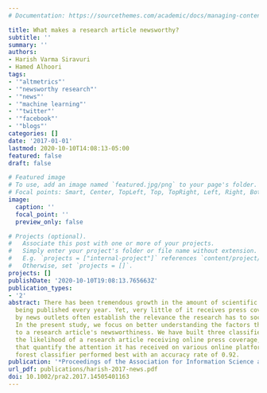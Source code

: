 ```yaml
---
# Documentation: https://sourcethemes.com/academic/docs/managing-content/

title: What makes a research article newsworthy?
subtitle: ''
summary: ''
authors:
- Harish Varma Siravuri
- Hamed Alhoori
tags:
- '"altmetrics"'
- '"newsworthy research"'
- '"news"'
- '"machine learning"'
- '"twitter"'
- '"facebook"'
- '"blogs"'
categories: []
date: '2017-01-01'
lastmod: 2020-10-10T14:08:13-05:00
featured: false
draft: false

# Featured image
# To use, add an image named `featured.jpg/png` to your page's folder.
# Focal points: Smart, Center, TopLeft, Top, TopRight, Left, Right, BottomLeft, Bottom, BottomRight.
image:
  caption: ''
  focal_point: ''
  preview_only: false

# Projects (optional).
#   Associate this post with one or more of your projects.
#   Simply enter your project's folder or file name without extension.
#   E.g. `projects = ["internal-project"]` references `content/project/deep-learning/index.md`.
#   Otherwise, set `projects = []`.
projects: []
publishDate: '2020-10-10T19:08:13.765663Z'
publication_types:
- '2'
abstract: There has been tremendous growth in the amount of scientific literature
  being published every year. Yet, very little of it receives press coverage. Mentions
  by news outlets often establish the relevance the research has to society in general.
  In the present study, we focus on better understanding the factors that contribute
  to a research article's newsworthiness. We have built three classifiers to predict
  the likelihood of a research article receiving online press coverage, based on features
  that quantify the attention it has received on various online platforms. The random
  forest classifier performed best with an accuracy rate of 0.92.
publication: '*Proceedings of the Association for Information Science and Technology*'
url_pdf: publications/harish-2017-news.pdf
doi: 10.1002/pra2.2017.14505401163
---
```

